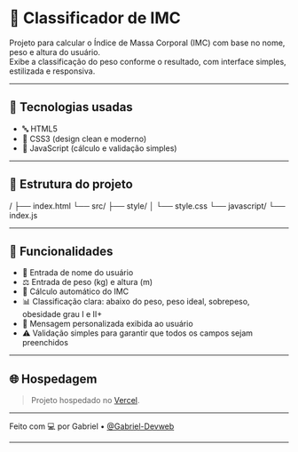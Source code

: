 # 🧮 Classificador de IMC

Projeto para calcular o Índice de Massa Corporal (IMC) com base no nome, peso e altura do usuário.  
Exibe a classificação do peso conforme o resultado, com interface simples, estilizada e responsiva.

---

## 🚀 Tecnologias usadas

- 🔤 HTML5  
- 🎨 CSS3 (design clean e moderno)  
- 🧩 JavaScript (cálculo e validação simples)  

---

## 📐 Estrutura do projeto

/ ├── index.html
└── src/
├── style/
│   └── style.css
└── javascript/
└── index.js

---

## 🎯 Funcionalidades

- 👤 Entrada de nome do usuário  
- ⚖️ Entrada de peso (kg) e altura (m)  
- 🧮 Cálculo automático do IMC  
- 📊 Classificação clara: abaixo do peso, peso ideal, sobrepeso, obesidade grau I e II+  
- 📢 Mensagem personalizada exibida ao usuário  
- ⚠️ Validação simples para garantir que todos os campos sejam preenchidos  

---

## 🌐 Hospedagem

> Projeto hospedado no [Vercel](https://cadastroweb.vercel.app/).


---

Feito com 💻 por Gabriel • [@Gabriel-Devweb](https://github.com/Gabriel-Devweb)


---